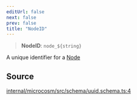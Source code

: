 ```yaml
---
editUrl: false
next: false
prev: false
title: "NodeID"
---
```


> **NodeID**: ```node_${string}```

A unique identifier for a [Node](../../../../../../microcosm/type-aliases/node)

## Source

[internal/microcosm/src/schema/uuid.schema.ts:4](https://github.com/nodenogg-in/alpha-p2p/blob/d78065f/internal/microcosm/src/schema/uuid.schema.ts#L4)
